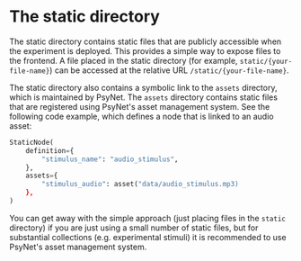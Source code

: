 # The static directory

The static directory contains static files that are publicly accessible when the experiment
is deployed. This provides a simple way to expose files to the frontend.
A file placed in the static directory (for example, `static/{your-file-name}`) 
can be accessed at the relative URL `/static/{your-file-name}`.

The static directory also contains a symbolic link to the `assets` directory,
which is maintained by PsyNet. The `assets` directory contains static files
that are registered using PsyNet's asset management system.
See the following code example, which defines a node that is linked to an audio asset:

```python
StaticNode(
    definition={
        "stimulus_name": "audio_stimulus",
    },
    assets={
        "stimulus_audio": asset("data/audio_stimulus.mp3)
    },
)
```

You can get away with the simple approach (just placing files in the `static` directory)
if you are just using a small number of static files, but for substantial collections
(e.g. experimental stimuli) it is recommended to use PsyNet's asset management system.
